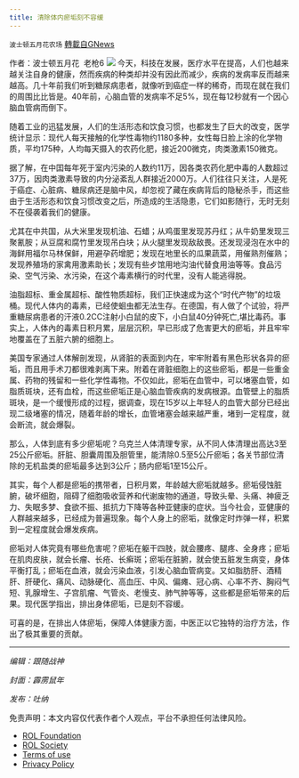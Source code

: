 ```yaml
---
title: 清除体内瘀垢刻不容缓
---
```

`波士顿五月花农场` [轉載自GNews](https://gnews.org/zh-hans/2025099/)

作者：波士顿五月花  老枪6
![](https://assets.gnews.org/wp-content/uploads/2022/02/20220218-3.jpg)
今天，科技在发展，医疗水平在提高，人们也越来越关注自身的健康，然而疾病的种类却并没有因此而减少，疾病的发病率反而越来越高。几十年前我们听到糖尿病患者，就像听到癌症一样的稀奇，而现在就在我们的周围比比皆是。40年前，心脑血管的发病率不足5%，现在每12秒就有一个因心脑血管病而倒下。

随着工业的迅猛发展，人们的生活形态和饮食习惯，也都发生了巨大的改变，医学统计显示：现代人每天接触的化学性毒物约1180多种，女性每日脸上涂的化学物质，平均175种，人均每天摄入的农药化肥，接近200微克，肉类激素150微克。

据了解，在中囯每年死于室内污染的人数约11万，因各类农药化肥中毒的人数超过37万，因肉类激素导致的内分泌紊乱人群接近2000万。人们往往只关注，人是死于癌症、心脏病、糖尿病还是脑中风，却忽视了藏在疾病背后的隐秘杀手，而这些由于生活形态和饮食习惯改变之后，所造成的生活隐患，它们如影随行，无时无刻不在侵袭着我们的健康。

尤其在中共国，从大米里发现机油、石蜡；从鸡蛋里发现苏丹红；从牛奶里发现三聚氰胺；从豆腐和腐竹里发现吊白块；从火腿里发现敌敌畏。还发现浸泡在水中的海鲜用福尔马林保鲜，用避孕药增肥；发现在地里长的瓜果蔬菜，用催熟剂催熟；发现养殖场的家禽用激素助长；发现有些歺馆用地沟油代替食用油等等。食品污染、空气污染、水污染，在这个毒素横行的时代里，没有人能逃得脱。

油脂超标、重金属超标、酸性物质超标，我们正快速成为这个“时代产物”的垃圾桶。现代人体内的毒素，已经使蛔虫都无法生存。在德国，有人做了个试验，将严重糖尿病患者的汗液0.2CC注射小白鼠的皮下，小白鼠40分钟死亡,堪比毒药。事实上，人体內的毒素日积月累，层层沉积，早已形成了危害更大的瘀垢，并且牢牢地覆盖在了五脏六腑的细胞上。

美国专家通过人体解剖发现，从肾脏的表面到内在，牢牢附着有黑色形状各异的瘀垢，而且用手术刀都很难剥离下来。附着在肾脏细胞上的这些瘀垢，都是一些重金属、药物的残留和一些化学性毒物。不仅如此，瘀垢在血管中，可以堵塞血管，如脂质斑块，还有血栓，而这些瘀垢正是心脑血管疾病的发病根源。血管壁上的脂质斑块，是一个缓慢形成的过程，据调查，现在15岁以上年轻人的血管大部分已经出现二级堵塞的情况，随着年龄的增长，血管堵塞会越来越严重，堵到一定程度，就会断流，就会爆裂。

那么，人体到底有多少瘀垢呢？乌克兰人体清理专家，从不同人体清理出高达3至25公斤瘀垢。肝脏、胆囊周围及胆管里，能清除0.5至5公斤瘀垢；各关节部位清除的无机盐类的瘀垢最多达到3公斤；肠内瘀垢1至15公斤。

其实，每个人都是瘀垢的携带者，日积月累，年龄越大瘀垢就越多。瘀垢侵蚀脏腑，破坏细胞，阻碍了细胞吸收营养和代谢废物的通道，导致头晕、头痛、神疲乏力、失眠多梦、食欲不振、抵抗力下降等各种亚健康的症状。当今社会，亚健康的人群越来越多，已经成为普遍现象。每个人身上的瘀垢，就像定时炸弹一样，积累到一定程度就会爆发疾病。

瘀垢对人体究竟有哪些危害呢？瘀垢在躯干四肢，就会腰疼、腿疼、全身疼；瘀垢在肌肉皮肤，就会长瘤、长疮、长癣斑；瘀垢在脏腑，就会使五脏发生病变，身体平衡打乱；瘀垢在血液，就会污染血液，引发心脑血管病变。又如脂肪肝、酒精肝、肝硬化、痛风、动脉硬化、高血压、中风、偏瘫、冠心病、心率不齐、胸闷气短、乳腺增生、子宫肌瘤、气管炎、老慢支、肺气肿等等，这些都是瘀垢带来的后果。现代医学指出，排出身体瘀垢，已是刻不容缓。

可喜的是，在排出人体瘀垢，保障人体健康方面，中医正以它独特的治疗方法，作出了极其重要的贡献。

* * *

*编辑：跟随战神*

*封面：霹雳鼠年*

*发布：吐纳*

 

免责声明：本文内容仅代表作者个人观点，平台不承担任何法律风险。

- [ROL Foundation](https://rolfoundation.org/)
- [ROL Society](https://rolsociety.org/)
- [Terms of use](https://gnews.org/terms-of-use-3/)
- [Privacy Policy](https://gnews.org/privacy-policy/)
